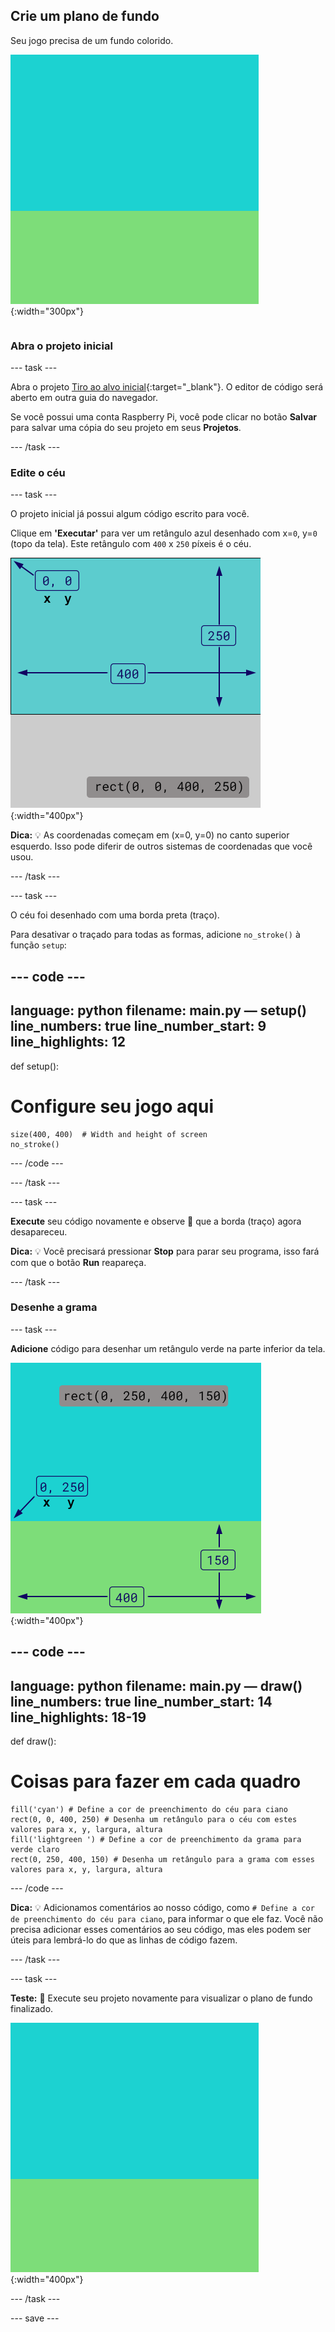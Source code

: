## Crie um plano de fundo

<div style="display: flex; flex-wrap: wrap">
<div style="flex-basis: 200px; flex-grow: 1; margin-right: 15px;">
Seu jogo precisa de um fundo colorido.
</div>
<div>

![A área de saída com um retângulo da cor do céu acima de um retângulo da cor da grama para criar o plano de fundo.](images/background.png){:width="300px"}

</div>
</div>

### Abra o projeto inicial

--- task ---

Abra o projeto [Tiro ao alvo inicial](https://editor.raspberrypi.org/en/projects/target-practice-starter){:target="_blank"}. O editor de código será aberto em outra guia do navegador.

Se você possui uma conta Raspberry Pi, você pode clicar no botão **Salvar** para salvar uma cópia do seu projeto em seus **Projetos**.

--- /task ---

### Edite o céu

--- task ---

O projeto inicial já possui algum código escrito para você.

Clique em **'Executar'** para ver um retângulo azul desenhado com x=`0`, y=`0` (topo da tela). Este retângulo com `400` x `250` píxeis é o céu.

![Um retângulo azul com uma borda preta ao redor, acima de um retângulo cinza. O canto superior esquerdo da tela é marcado como x=0, y=0 esta é a origem do retângulo. A largura é destacada como 400 e a altura como 250. O código rect(0, 0, 400, 250) é mostrado.](images/sky_stroke.png){:width="400px"}

**Dica:** 💡 As coordenadas começam em (x=0, y=0) no canto superior esquerdo. Isso pode diferir de outros sistemas de coordenadas que você usou.

--- /task ---

--- task ---

O céu foi desenhado com uma borda preta (traço).

Para desativar o traçado para todas as formas, adicione `no_stroke()` à função `setup`:

--- code ---
---
language: python filename: main.py — setup() line_numbers: true line_number_start: 9
line_highlights: 12
---
def setup():
# Configure seu jogo aqui

    size(400, 400)  # Width and height of screen
    no_stroke()

--- /code ---

--- /task ---

--- task ---

**Execute** seu código novamente e observe 👀 que a borda (traço) agora desapareceu.

**Dica:** 💡 Você precisará pressionar **Stop** para parar seu programa, isso fará com que o botão **Run** reapareça.

--- /task ---

### Desenhe a grama

--- task ---

**Adicione** código para desenhar um retângulo verde na parte inferior da tela.

![A área de saída com um retângulo da cor do céu acima de um retângulo da cor da grama para criar o plano de fundo. O canto superior esquerdo do retângulo é marcado como x=0, y=250 esta é a origem do retângulo. A largura é destacada como 400 e a altura como 150. O código rect(0, 250, 400, 150) é mostrado.](images/green-grass.png){:width="400px"}

--- code ---
---
language: python filename: main.py — draw() line_numbers: true line_number_start: 14
line_highlights: 18-19
---
def draw():
# Coisas para fazer em cada quadro

    fill('cyan') # Define a cor de preenchimento do céu para ciano
    rect(0, 0, 400, 250) # Desenha um retângulo para o céu com estes valores para x, y, largura, altura
    fill('lightgreen ') # Define a cor de preenchimento da grama para verde claro
    rect(0, 250, 400, 150) # Desenha um retângulo para a grama com esses valores para x, y, largura, altura

--- /code ---

**Dica:** 💡 Adicionamos comentários ao nosso código, como `# Define a cor de preenchimento do céu para ciano`, para informar o que ele faz. Você não precisa adicionar esses comentários ao seu código, mas eles podem ser úteis para lembrá-lo do que as linhas de código fazem.

--- /task ---

--- task ---

**Teste:** 🔄 Execute seu projeto novamente para visualizar o plano de fundo finalizado.

![A área de saída com um retângulo da cor do céu acima de um retângulo da cor da grama para criar o plano de fundo.](images/background.png){:width="400px"}

--- /task ---

--- save ---
